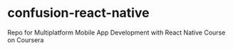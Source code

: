 # confusion-react-native
Repo for Multiplatform Mobile App Development with React Native Course on Coursera
